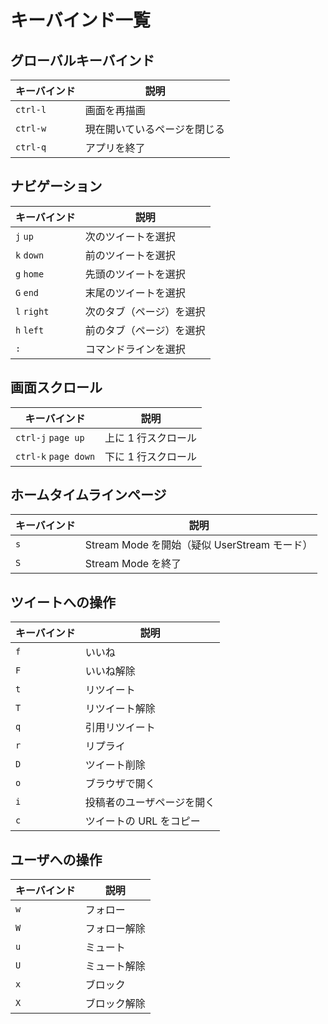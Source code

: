 # キーバインド一覧

## グローバルキーバインド

| キーバインド | 説明                         |
| ------------ | ---------------------------- |
| `ctrl-l`     | 画面を再描画                 |
| `ctrl-w`     | 現在開いているページを閉じる |
| `ctrl-q`     | アプリを終了                 |

## ナビゲーション

| キーバインド | 説明                     |
| ------------ | ------------------------ |
| `j` `up`     | 次のツイートを選択       |
| `k` `down`   | 前のツイートを選択       |
| `g` `home`   | 先頭のツイートを選択     |
| `G` `end`    | 末尾のツイートを選択     |
| `l` `right`  | 次のタブ（ページ）を選択 |
| `h` `left`   | 前のタブ（ページ）を選択 |
| `:`          | コマンドラインを選択     |

## 画面スクロール

| キーバインド         | 説明                |
| -------------------- | ------------------- |
| `ctrl-j` `page up`   | 上に 1 行スクロール |
| `ctrl-k` `page down` | 下に 1 行スクロール |

## ホームタイムラインページ

| キーバインド | 説明                                         |
| ------------ | -------------------------------------------- |
| `s`          | Stream Mode を開始（疑似 UserStream モード） |
| `S`          | Stream Mode を終了                           |

## ツイートへの操作

| キーバインド | 説明                       |
| ------------ | -------------------------- |
| `f`          | いいね                     |
| `F`          | いいね解除                 |
| `t`          | リツイート                 |
| `T`          | リツイート解除             |
| `q`          | 引用リツイート             |
| `r`          | リプライ                   |
| `D`          | ツイート削除               |
| `o`          | ブラウザで開く             |
| `i`          | 投稿者のユーザページを開く |
| `c`          | ツイートの URL をコピー    |

## ユーザへの操作

| キーバインド | 説明         |
| ------------ | ------------ |
| `w`          | フォロー     |
| `W`          | フォロー解除 |
| `u`          | ミュート     |
| `U`          | ミュート解除 |
| `x`          | ブロック     |
| `X`          | ブロック解除 |
